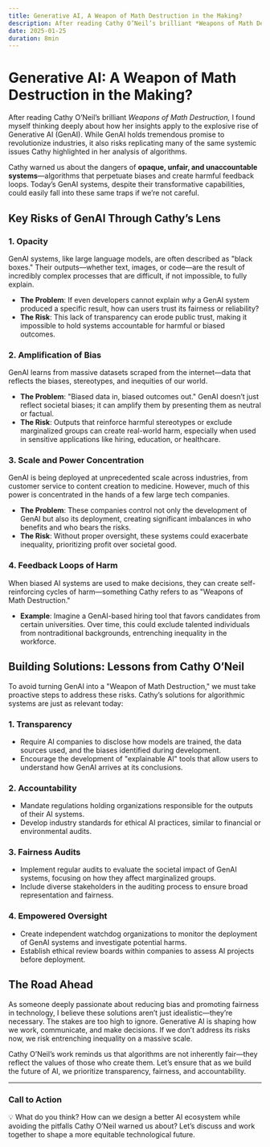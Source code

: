 ```yaml
---
title: Generative AI, A Weapon of Math Destruction in the Making?
description: After reading Cathy O’Neil’s brilliant *Weapons of Math Destruction,* I found myself thinking deeply about how her insights apply to the explosive rise of Generative AI...
date: 2025-01-25
duration: 8min
---
```


# Generative AI: A Weapon of Math Destruction in the Making?

After reading Cathy O’Neil’s brilliant *Weapons of Math Destruction,* I found myself thinking deeply about how her insights apply to the explosive rise of Generative AI (GenAI). While GenAI holds tremendous promise to revolutionize industries, it also risks replicating many of the same systemic issues Cathy highlighted in her analysis of algorithms.

Cathy warned us about the dangers of **opaque, unfair, and unaccountable systems**—algorithms that perpetuate biases and create harmful feedback loops. Today’s GenAI systems, despite their transformative capabilities, could easily fall into these same traps if we’re not careful.

## Key Risks of GenAI Through Cathy’s Lens

### 1. **Opacity**
GenAI systems, like large language models, are often described as "black boxes." Their outputs—whether text, images, or code—are the result of incredibly complex processes that are difficult, if not impossible, to fully explain.

- **The Problem**: If even developers cannot explain *why* a GenAI system produced a specific result, how can users trust its fairness or reliability?
- **The Risk**: This lack of transparency can erode public trust, making it impossible to hold systems accountable for harmful or biased outcomes.

### 2. **Amplification of Bias**
GenAI learns from massive datasets scraped from the internet—data that reflects the biases, stereotypes, and inequities of our world.

- **The Problem**: "Biased data in, biased outcomes out." GenAI doesn’t just reflect societal biases; it can amplify them by presenting them as neutral or factual.
- **The Risk**: Outputs that reinforce harmful stereotypes or exclude marginalized groups can create real-world harm, especially when used in sensitive applications like hiring, education, or healthcare.

### 3. **Scale and Power Concentration**
GenAI is being deployed at unprecedented scale across industries, from customer service to content creation to medicine. However, much of this power is concentrated in the hands of a few large tech companies.

- **The Problem**: These companies control not only the development of GenAI but also its deployment, creating significant imbalances in who benefits and who bears the risks.
- **The Risk**: Without proper oversight, these systems could exacerbate inequality, prioritizing profit over societal good.

### 4. **Feedback Loops of Harm**
When biased AI systems are used to make decisions, they can create self-reinforcing cycles of harm—something Cathy refers to as "Weapons of Math Destruction."

- **Example**: Imagine a GenAI-based hiring tool that favors candidates from certain universities. Over time, this could exclude talented individuals from nontraditional backgrounds, entrenching inequality in the workforce.

## Building Solutions: Lessons from Cathy O’Neil

To avoid turning GenAI into a "Weapon of Math Destruction," we must take proactive steps to address these risks. Cathy’s solutions for algorithmic systems are just as relevant today:

### 1. **Transparency**
- Require AI companies to disclose how models are trained, the data sources used, and the biases identified during development.
- Encourage the development of "explainable AI" tools that allow users to understand how GenAI arrives at its conclusions.

### 2. **Accountability**
- Mandate regulations holding organizations responsible for the outputs of their AI systems.
- Develop industry standards for ethical AI practices, similar to financial or environmental audits.

### 3. **Fairness Audits**
- Implement regular audits to evaluate the societal impact of GenAI systems, focusing on how they affect marginalized groups.
- Include diverse stakeholders in the auditing process to ensure broad representation and fairness.

### 4. **Empowered Oversight**
- Create independent watchdog organizations to monitor the deployment of GenAI systems and investigate potential harms.
- Establish ethical review boards within companies to assess AI projects before deployment.

## The Road Ahead

As someone deeply passionate about reducing bias and promoting fairness in technology, I believe these solutions aren’t just idealistic—they’re necessary. The stakes are too high to ignore. Generative AI is shaping how we work, communicate, and make decisions. If we don’t address its risks now, we risk entrenching inequality on a massive scale.

Cathy O’Neil’s work reminds us that algorithms are not inherently fair—they reflect the values of those who create them. Let’s ensure that as we build the future of AI, we prioritize transparency, fairness, and accountability.

---

### Call to Action
💡 What do you think? How can we design a better AI ecosystem while avoiding the pitfalls Cathy O’Neil warned us about? Let’s discuss and work together to shape a more equitable technological future.

